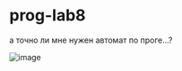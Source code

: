 # prog-lab8
а точно ли мне нужен автомат по проге...?

![image](https://user-images.githubusercontent.com/93034945/168324868-182b1873-86a7-48c8-a0d2-7b8602c5d730.png)
